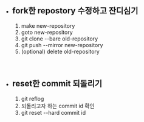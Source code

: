 - ## fork한 repostory 수정하고 잔디심기

  1. make new-repository
  2. goto new-repository
  3. git clone --bare old-repository
  4. git push --mirror new-repository
  5. (optional) delete old-repository

<br/>

- ## reset한 commit 되돌리기

  1. git reflog
  2. 되돌리고자 하는 commit id 확인
  3. git reset --hard commit id
